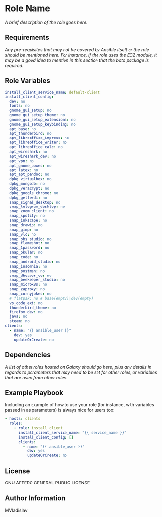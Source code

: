 # Role Name

_A brief description of the role goes here._

## Requirements

_Any pre-requisites that may not be covered by Ansible itself or the role should be mentioned here. For instance, if the role uses the EC2 module, it may be a good idea to mention in this section that the boto package is required._

## Role Variables

```yml
install_client_service_name: default-client
install_client_config:
  dev: no
  fonts: no
  gnome_gui_setup: no
  gnome_gui_setup_theme: no
  gnome_gui_setup_extensions: no
  gnome_gui_setup_keybinding: no
  apt_base: no
  apt_thunderbird: no
  apt_libreoffice_impress: no
  apt_libreoffice_writer: no
  apt_libreoffice_calc: no
  apt_wireshark: no
  apt_wireshark_dev: no
  apt_vpn: no
  apt_gnome_boxes: no
  apt_latex: no
  apt_apt_pandoc: no
  dpkg_virtualbox: no
  dpkg_mongodb: no
  dpkg_veracrypt: no
  dpkg_google_chrome: no
  dpkg_getferdi: no
  snap_signal_desktop: no
  snap_telegram_desktop: no
  snap_zoom_client: no
  snap_spotify: no
  snap_inkscape: no
  snap_drawio: no
  snap_gimp: no
  snap_vlc: no
  snap_obs_studio: no
  snap_flameshot: no
  snap_1password: no
  snap_okular: no
  snap_code: no
  snap_android_studio: no
  snap_insomnia: no
  snap_postman: no
  snap_dbeaver_ce: no
  snap_beekeeper_studio: no
  snap_microk8s: no
  snap_zaproxy: no
  snap_cornyjokes: no
  # flatpak: no # base(empty)|dev(empty)
  vs_code_ext: no
  thunderbird_theme: no
  firefox_dev: no
  java: no
  steam: no
clients:
  - name: "{{ ansible_user }}"
    dev: yes
    updateOrCreate: no
```

## Dependencies

_A list of other roles hosted on Galaxy should go here, plus any details in regards to parameters that may need to be set for other roles, or variables that are used from other roles._

## Example Playbook

Including an example of how to use your role (for instance, with variables passed in as parameters) is always nice for users too:

```yml
- hosts: clients
  roles:
    - role: install_client
      install_client_service_name: "{{ service_name }}"
      install_client_config: []
      clients:
        - name: "{{ ansible_user }}"
          dev: yes
          updateOrCreate: no
```

## License

GNU AFFERO GENERAL PUBLIC LICENSE

## Author Information

MVladislav
